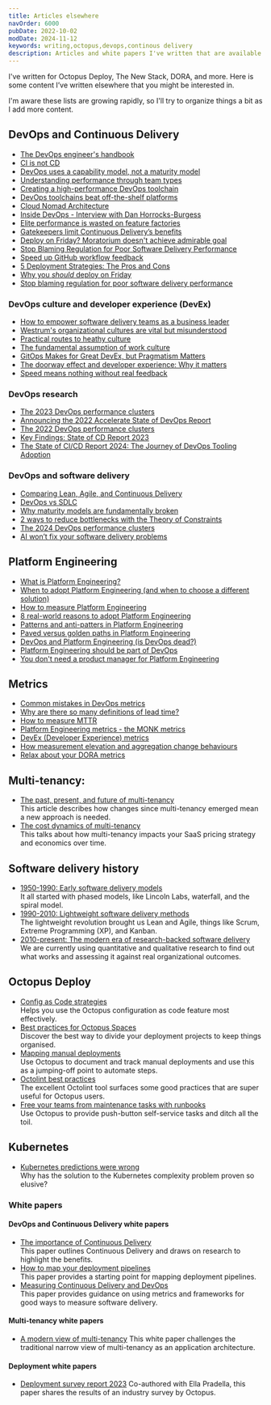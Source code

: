 ```yaml
---
title: Articles elsewhere
navOrder: 6000
pubDate: 2022-10-02
modDate: 2024-11-12
keywords: writing,octopus,devops,continous delivery
description: Articles and white papers I've written that are available elsewhere.
---
```


I've written for Octopus Deploy, The New Stack, DORA, and more. Here is some content I’ve written elsewhere that you might be interested in.

I'm aware these lists are growing rapidly, so I'll try to organize things a bit as I add more content.

## DevOps and Continuous Delivery

- [The DevOps engineer's handbook](https://octopus.com/devops/)
- [CI is not CD](https://thenewstack.io/ci-is-not-cd/)
- [DevOps uses a capability model, not a maturity model](https://octopus.com/blog/devops-uses-capability-not-maturity)
- [Understanding performance through team types](https://octopus.com/blog/understanding-performance-team-types)
- [Creating a high-performance DevOps toolchain](https://octopus.com/blog/high-performance-devops-toolchains)
- [DevOps toolchains beat off-the-shelf platforms](https://thenewstack.io/devops-toolchains-beat-off-the-shelf-platforms/)
- [Cloud Nomad Architecture](https://octopus.com/blog/cloud-nomad-architectures)
- [Inside DevOps - Interview with Dan Horrocks-Burgess](https://octopus.com/blog/inside-devops-dan-horrocks-burgess)
- [Elite performance is wasted on feature factories](https://thenewstack.io/elite-performance-is-wasted-on-feature-factories/)
- [Gatekeepers limit Continuous Delivery’s benefits](https://thenewstack.io/gatekeepers-limit-continuous-deliverys-benefits/)
- [Deploy on Friday? Moratorium doesn't achieve admirable goal](https://thenewstack.io/deploy-on-friday-moratorium-doesnt-achieve-admirable-goal/)
- [Stop Blaming Regulation for Poor Software Delivery Performance](https://thenewstack.io/stop-blaming-regulation-for-poor-software-delivery-performance/)
- [Speed up GitHub workflow feedback](https://thenewstack.io/speed-up-github-workflow-feedback/)
- [5 Deployment Strategies: The Pros and Cons](https://thenewstack.io/5-deployment-strategies-the-pros-and-cons/)
- [Why you *should* deploy on Friday](https://thenewstack.io/deploy-on-friday-moratorium-doesnt-achieve-admirable-goal/)
- [Stop blaming regulation for poor software delivery performance](https://thenewstack.io/stop-blaming-regulation-for-poor-software-delivery-performance/)

### DevOps culture and developer experience (DevEx)

- [How to empower software delivery teams as a business leader](https://dora.dev/devops-capabilities/cultural/how-to-empower-software-delivery-teams/)
- [Westrum's organizational cultures are vital but misunderstood](https://thenewstack.io/westrums-organizational-cultures-are-vital-but-misunderstood/)
- [Practical routes to heathy culture](https://octopus.com/blog/practical-routes-healthy-culture)
- [The fundamental assumption of work culture](https://www.octopus.com/blog/key-assumption-work-culture)
- [GitOps Makes for Great DevEx, but Pragmatism Matters](https://thenewstack.io/developers-want-pragmatic-gitops-and-better-cd-tools/)
- [The doorway effect and developer experience: Why it matters](https://thenewstack.io/the-doorway-effect-and-developer-experience-why-it-matters/)
- [Speed means nothing without real feedback](https://thenewstack.io/speed-means-nothing-without-real-feedback/)

### DevOps research

- [The 2023 DevOps performance clusters](https://octopus.com/blog/software-delivery-performance-clusters-2023)
- [Announcing the 2022 Accelerate State of DevOps Report](https://octopus.com/blog/2022-state-of-devops-report)
- [The 2022 DevOps performance clusters](https://www.octopus.com/blog/new-devops-performance-clusters)
- [Key Findings: State of CD Report 2023](https://cd.foundation/blog/2023/05/09/key-findings-state-of-cd-report-2023/)
- [The State of CI/CD Report 2024: The Journey of DevOps Tooling Adoption](https://cd.foundation/blog/2024/04/16/state-cicd-devops-tooling-adoption/)

### DevOps and software delivery

- [Comparing Lean, Agile, and Continuous Delivery](https://www.octopus.com/blog/lean-agile-continuous-delivery)
- [DevOps vs SDLC](https://www.octopus.com/blog/devops-versus-sdlc)
- [Why maturity models are fundamentally broken](https://thenewstack.io/why-maturity-models-are-fundamentally-broken/)
- [2 ways to reduce bottlenecks with the Theory of Constraints](https://thenewstack.io/2-ways-to-reduce-bottlenecks-with-the-theory-of-constraints/)
- [The 2024 DevOps performance clusters](https://octopus.com/blog/2024-devops-performance-clusters)
- [AI won’t fix your software delivery problems](https://thenewstack.io/ai-wont-fix-your-software-delivery-problems/)

## Platform Engineering

- [What is Platform Engineering?](https://octopus.com/devops/platform-engineering/)
- [When to adopt Platform Engineering (and when to choose a different solution)](https://octopus.com/devops/platform-engineering/when-to-adopt-platform-engineering/)
- [How to measure Platform Engineering](https://thenewstack.io/how-to-measure-platform-engineering/)
- [8 real-world reasons to adopt Platform Engineering](https://thenewstack.io/8-real-world-reasons-to-adopt-platform-engineering/)
- [Patterns and anti-patters in Platform Engineering](https://octopus.com/devops/platform-engineering/patterns-anti-patterns/)
- [Paved versus golden paths in Platform Engineering](https://octopus.com/blog/paved-versus-golden-paths-platform-engineering)
- [DevOps and Platform Engineering (is DevOps dead?)](https://www.octopus.com/blog/devops-platform-engineering)
- [Platform Engineering should be part of DevOps](https://octopus.com/blog/platform-engineering-part-of-devops)
- [You don't need a product manager for Platform Engineering](https://thenewstack.io/is-your-product-manager-hurting-platform-engineering/)

## Metrics

- [Common mistakes in DevOps metrics](https://www.octopus.com/blog/common-mistakes-devops-metrics)
- [Why are there so many definitions of lead time?](https://octopus.com/blog/definitions-of-lead-time)
- [How to measure MTTR](https://octopus.com/blog/how-to-measure-mean-time-to-resolve)
- [Platform Engineering metrics - the MONK metrics](https://octopus.com/devops/metrics/monk-metrics/)
- [DevEx (Developer Experience) metrics](https://octopus.com/devops/metrics/devex-metrics/)
- [How measurement elevation and aggregation change behaviours](https://thenewstack.io/how-measurement-elevation-and-aggregation-change-behaviors/)
- [Relax about your DORA metrics](https://thenewstack.io/relax-about-your-dora-metrics/)

## Multi-tenancy:

- [The past, present, and future of multi-tenancy](https://thenewstack.io/the-past-present-and-future-of-multitenancy/) \
  This article describes how changes since multi-tenancy emerged mean a new approach is needed.
- [The cost dynamics of multi-tenancy](https://thenewstack.io/the-cost-dynamics-of-multitenancy/) \
  This talks about how multi-tenancy impacts your SaaS pricing strategy and economics over time.

## Software delivery history

- [1950-1990: Early software delivery models](https://octopus.com/devops/history/early-software-delivery-models/) \
  It all started with phased models, like Lincoln Labs, waterfall, and the spiral model.
- [1990-2010: Lightweight software delivery methods](https://octopus.com/devops/history/lightweight-software-delivery-methods/) \
  The lightweight revolution brought us Lean and Agile, things like Scrum, Extreme Programming (XP), and Kanban.
- [2010-present: The modern era of research-backed software delivery](https://octopus.com/devops/history/research-backed-software-delivery/) \
  We are currently using quantitative and qualitative research to find out what works and assessing it against real organizational outcomes.

## Octopus Deploy

- [Config as Code strategies](https://octopus.com/blog/config-as-code-strategies) \
  Helps you use the Octopus configuration as code feature most effectively.
- [Best practices for Octopus Spaces](https://octopus.com/blog/best-practices-spaces) \
  Discover the best way to divide your deployment projects to keep things organised.
- [Mapping manual deployments](https://octopus.com/blog/mapping-manual-deployments) \
  Use Octopus to document and track manual deployments and use this as a jumping-off point to automate steps.
- [Octolint best practices](https://octopus.com/blog/octolint-best-practices) \
  The excellent Octolint tool surfaces some good practices that are super useful for Octopus users.
- [Free your teams from maintenance tasks with runbooks](https://octopus.com/blog/reduce-maintenance-toil-with-runbooks) \
  Use Octopus to provide push-button self-service tasks and ditch all the toil.

## Kubernetes

- [Kubernetes predictions were wrong](https://thenewstack.io/kubernetes-predictions-were-wrong/) \
  Why has the solution to the Kubernetes complexity problem proven so elusive?

### White papers

#### DevOps and Continuous Delivery white papers

- [The importance of Continuous Delivery](https://octopus.com/whitepapers/lv-the-importance-of-continuous-delivery) \
  This paper outlines Continuous Delivery and draws on research to highlight the benefits.
- [How to map your deployment pipelines](https://octopus.com/whitepapers/lv-how-to-map-your-deployment-pipeline) \
  This paper provides a starting point for mapping deployment pipelines.
- [Measuring Continuous Delivery and DevOps](https://octopus.com/whitepapers/lv-measuring-continuous-delivery-and-devops) \
  This paper provides guidance on using metrics and frameworks for good ways to measure software delivery.

#### Multi-tenancy white papers

- [A modern view of multi-tenancy](https://octopus.com/whitepapers/modern-view-of-multi-tenancy)
  This white paper challenges the traditional narrow view of multi-tenancy as an application architecture.

#### Deployment white papers

- [Deployment survey report 2023](https://octopus.com/whitepapers/deployment-survey-report-2023)
  Co-authored with Ella Pradella, this paper shares the results of an industry survey by Octopus.

